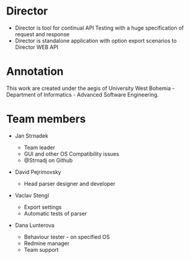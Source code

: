 Director
========

* Director is tool for continual API Testing with a huge specification of request and response
* Director is standalone application with option export scenarios to Director WEB API



Annotation
==========

This work are created under the aegis of University West Bohemia - Department of Informatics - Advanced Software Engineering.


Team members
============

* Jan Strnadek
  * Team leader
  * GUI and other OS Compatibility issues
  * @Strnadj on Github
  
* David Pejrimovsky
  * Head parser designer and developer
  
* Vaclav Stengl
  * Export settings
  * Automatic tests of parser

* Dana Lunterova
  * Behaviour tester - on specified OS
  * Redmine manager
  * Team support
  
